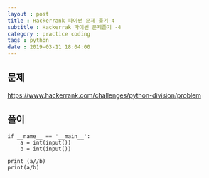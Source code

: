 ```yaml
---
layout : post
title : Hackerrank 파이썬 문제 풀기-4
subtitle : Hackerrak 파이썬 문제풀기 -4
category : practice coding
tags : python
date : 2019-03-11 18:04:00 
---
```


## 문제 
https://www.hackerrank.com/challenges/python-division/problem


## 풀이
~~~
if __name__ == '__main__':
    a = int(input())
    b = int(input())

print (a//b)
print(a/b)

~~~
